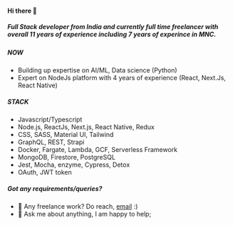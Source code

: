 #### Hi there 👋

##### Full Stack developer from India and currently full time freelancer with overall 11 years of experience including 7 years of experince in MNC.

##### NOW

- Building up expertise on AI/ML, Data science (Python)
- Expert on NodeJs platform with 4 years of experience (React, Next.Js, React Native)

##### STACK

- Javascript/Typescript
- Node.js, ReactJs, Next.js, React Native, Redux
- CSS, SASS, Material UI, Tailwind
- GraphQL, REST, Strapi
- Docker, Fargate, Lambda, GCF, Serverless Framework
- MongoDB, Firestore, PostgreSQL
- Jest, Mocha, enzyme, Cypress, Detox
- OAuth, JWT token


##### Got any requirements/queries?
- 💼 Any freelance work? Do reach, [email](mailto:subhash.mukho@gmail.com) :)
- 💬 Ask me about anything, I am happy to help;
